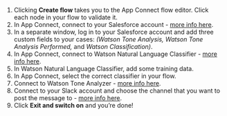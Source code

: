 1. Clicking **Create flow** takes you to the App Connect flow editor. Click each node in your flow to validate it. 
1. In App Connect, connect to your Salesforce account - [more info here](https://developer.ibm.com/integration/docs/app-connect/how-to-guides-for-apps/use-ibm-app-connect-salesforce/).
3. In a separate window, log in to your Salesforce account and add three custom fields to your cases: _(Watson Tone Analysis, Watson Tone Analysis Performed,_ and _Watson Classification)_.
4. In App Connect, connect to Watson Natural Language Classifier - [more info here](https://developer.ibm.com/integration/docs/app-connect/how-to-guides-for-apps/use-ibm-app-connect-watson-natural-language-classifier/). 
5. In Watson Natural Language Classifier, add some training data. 
6. In App Connect, select the correct classifier in your flow.
5. Connect to Watson Tone Analyzer - [more info here](https://developer.ibm.com/integration/docs/app-connect/how-to-guides-for-apps/use-ibm-app-connect-watson-tone-analyzer/).
6. Connect to your Slack account and choose the channel that you want to post the message to - [more info here](https://developer.ibm.com/integration/docs/app-connect/how-to-guides-for-apps/use-ibm-app-connect-slack/).
7. Click **Exit and switch on** and you’re done!
